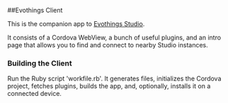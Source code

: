 ##Evothings Client

This is the companion app to [Evothings Studio](https://github.com/evothings/EvoThingsStudio).

It consists of a Cordova WebView, a bunch of useful plugins, and an intro page that allows you to find and connect to nearby Studio instances.


### Building the Client
Run the Ruby script 'workfile.rb'. It generates files, initializes the Cordova project, fetches plugins, builds the app, and, optionally, installs it on a connected device.
